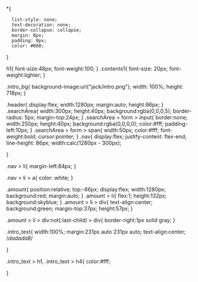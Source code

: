 *{
                        
      list-style: none;
      text-decoration: none;
      border-collapse: collapse;
      margin: 0px;
      padding: 0px;
      color: #000;
}

h1{
      font-size:48px;
      font-weight:100;
}
.contents1{
      font-size: 20px;
      font-weight:lighter;
}

.intro_bg{
      background-image:url("jack/intro.png");
      width: 100%;
      height: 718px;
}

.header{
      display:flex;
      width:1280px;
      margin:auto;
      height:86px;
}
.searchArea{
      width:300px;
      height:40px;
      background:rgba(0,0,0,5);
      border-radius: 5px;
      margin-top:24px;
}
.searchArea > form > input{
      border:none;
      width:250px;
      height:40px;
      background:rgba(0,0,0,0);
      color:#fff;
      padding-left:10px;
}
.searchArea > form > span{
      width:50px;
      color:#fff;
      font-weight:bold;
      cursor:pointer;
}
.nav{
      display:flex;
      justify-content: flex-end;
      line-height: 86px;
      width:calc(1280px - 300px);
     
}


.nav > li{
      margin-left:84px;
}

.nav > li > a{
color: white;
}

.amount{
      position:relative;
      top:-66px;
      display:flex;
      width:1280px;
      background:red;
      margin:auto;
}
.amount > li{
      flex:1;
      height:132px;
      background:skyblue;
}
.amount > li > div{
      text-align:center;
      background:green;
      margin-top:37px;
      height:57px;
}

.amount > li > div:not(:last-child) > div{
      border-right:1px solid gray;
}

.intro_text{
      width:100%;
      margin:231px auto 231px auto;
      text-align:center; /*dadada8*/

}

.intro_text > h1,
.intro_text > h4{
      color:#fff;

}
